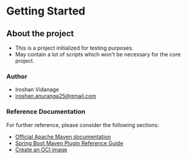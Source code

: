# Getting Started

## About the project

- This is a project initialized for testing purposes.
- May contain a lot of scripts which won't be necessary for the core project.

### Author

- Iroshan Vidanage
- iroshan.anuranga25@gmail.com

### Reference Documentation
For further reference, please consider the following sections:

* [Official Apache Maven documentation](https://maven.apache.org/guides/index.html)
* [Spring Boot Maven Plugin Reference Guide](https://docs.spring.io/spring-boot/docs/3.3.0/maven-plugin/reference/html/)
* [Create an OCI image](https://docs.spring.io/spring-boot/docs/3.3.0/maven-plugin/reference/html/#build-image)

